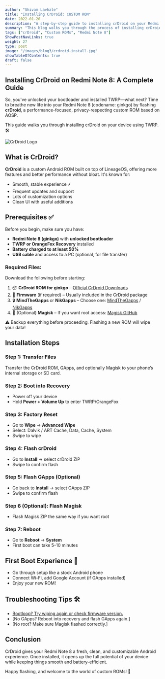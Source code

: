 ```yaml
---
author: "Shivam Lavhale"
title: "Installing CrDroid: CUSTOM ROM"
date: 2022-01-20
description: "A step-by-step guide to installing crDroid on your Redmi Note 8 using TWRP. Includes prerequisites, downloads, and flashing instructions."
summary: "This blog walks you through the process of installing crDroid on the Redmi Note 8 (codename: ginkgo), covering everything from prerequisites to first boot setup."
tags: ["crDroid", "Custom ROMs", "Redmi Note 8"]
ShowPostNavLinks: true
weight: 27
type: post
image: "/images/blog3/crdroid-install.jpg"
showTableOfContents: true
draft: false
---
```


Installing CrDroid on Redmi Note 8: A Complete Guide
---
So, you've unlocked your bootloader and installed TWRP—what next? Time to breathe new life into your Redmi Note 8 (codename: ginkgo) by flashing **crDroid**, a performance-focused, privacy-respecting custom ROM based on AOSP.

This guide walks you through installing crDroid on your device using TWRP. 🛠️

![CrDroid Logo](/images/blog3/images.jpg "crDroid")

What is CrDroid?
---
**CrDroid** is a custom Android ROM built on top of LineageOS, offering more features and better performance without bloat. It's known for:

- Smooth, stable experience ⚡
- Frequent updates and support
- Lots of customization options
- Clean UI with useful additions

Prerequisites ✅
---
Before you begin, make sure you have:

- **Redmi Note 8 (ginkgo)** with **unlocked bootloader**
- **TWRP or OrangeFox Recovery** installed
- **Battery charged to at least 50%**
- **USB cable** and access to a PC (optional, for file transfer)

### Required Files:
Download the following before starting:

1. 📦 **CrDroid ROM for ginkgo** – [Official CrDroid Downloads](https://crdroid.net/ginkgo)
2. 🔧 **Firmware** (if required) – Usually included in the CrDroid package
3. 🔒 **MindTheGapps** or **NikGapps** – Choose one: [MindTheGapps](https://mindthegapps.org/) / [NikGapps](https://nikgapps.com/)
4. 🧩 (Optional) **Magisk** – If you want root access: [Magisk GitHub](https://github.com/topjohnwu/Magisk)

⚠️ Backup everything before proceeding. Flashing a new ROM will wipe your data!

Installation Steps
---

### Step 1: Transfer Files
Transfer the CrDroid ROM, GApps, and optionally Magisk to your phone’s internal storage or SD card.

### Step 2: Boot into Recovery
- Power off your device
- Hold **Power + Volume Up** to enter TWRP/OrangeFox

### Step 3: Factory Reset
- Go to **Wipe** → **Advanced Wipe**
- Select: Dalvik / ART Cache, Data, Cache, System
- Swipe to wipe

### Step 4: Flash crDroid
- Go to **Install** → select crDroid ZIP
- Swipe to confirm flash

### Step 5: Flash GApps (Optional)
- Go back to **Install** → select GApps ZIP
- Swipe to confirm flash

### Step 6 (Optional): Flash Magisk
- Flash Magisk ZIP the same way if you want root

### Step 7: Reboot
- Go to **Reboot** → **System**
- First boot can take 5–10 minutes

First Boot Experience 🎉
---
- Go through setup like a stock Android phone
- Connect Wi-Fi, add Google Account (if GApps installed)
- Enjoy your new ROM!

Troubleshooting Tips 🛠️
---
- [Bootloop? Try wiping again or check firmware version.](https://miuirom.org/updates/xiaomi-bootloop)
- [No GApps? Reboot into recovery and flash GApps again.]
- [No root? Make sure Magisk flashed correctly.]

Conclusion
---
CrDroid gives your Redmi Note 8 a fresh, clean, and customizable Android experience. Once installed, it opens up the full potential of your device while keeping things smooth and battery-efficient.

Happy flashing, and welcome to the world of custom ROMs! 🚀

